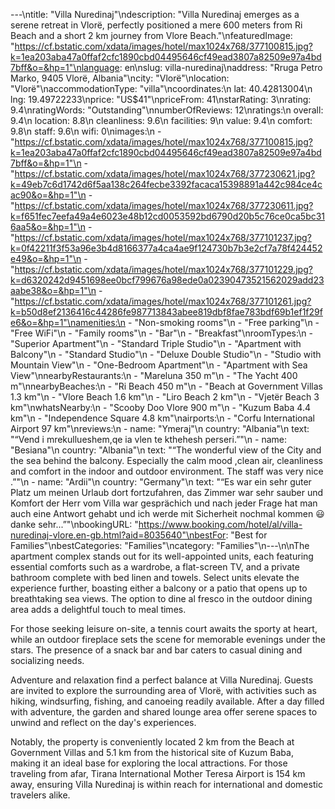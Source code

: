 ---\ntitle: "Villa Nuredinaj"\ndescription: "Villa Nuredinaj emerges as a serene retreat in Vlorë, perfectly positioned a mere 600 meters from Ri Beach and a short 2 km journey from Vlore Beach."\nfeaturedImage: "https://cf.bstatic.com/xdata/images/hotel/max1024x768/377100815.jpg?k=1ea203aba47a0ffaf2cfc1890cbd04495646cf49ead3807a82509e97a4bd7bff&o=&hp=1"\nlanguage: en\nslug: villa-nuredinaj\naddress: "Rruga Petro Marko, 9405 Vlorë, Albania"\ncity: "Vlorë"\nlocation: "Vlorë"\naccommodationType: "villa"\ncoordinates:\n  lat: 40.42813004\n  lng: 19.49722233\nprice: "US$41"\npriceFrom: 41\nstarRating: 3\nrating: 9.4\nratingWords: "Outstanding"\nnumberOfReviews: 12\nratings:\n  overall: 9.4\n  location: 8.8\n  cleanliness: 9.6\n  facilities: 9\n  value: 9.4\n  comfort: 9.8\n  staff: 9.6\n  wifi: 0\nimages:\n  - "https://cf.bstatic.com/xdata/images/hotel/max1024x768/377100815.jpg?k=1ea203aba47a0ffaf2cfc1890cbd04495646cf49ead3807a82509e97a4bd7bff&o=&hp=1"\n  - "https://cf.bstatic.com/xdata/images/hotel/max1024x768/377230621.jpg?k=49eb7c6d1742d6f5aa138c264fecbe3392facaca15398891a442c984ce4cac90&o=&hp=1"\n  - "https://cf.bstatic.com/xdata/images/hotel/max1024x768/377230611.jpg?k=f651fec7eefa49a4e6023e48b12cd0053592bd6790d20b5c76ce0ca5bc316aa5&o=&hp=1"\n  - "https://cf.bstatic.com/xdata/images/hotel/max1024x768/377101237.jpg?k=0f42211f3f53a96e3b4d8166377a4ca4ae9f124730b7b3e2cf7a78f424452e49&o=&hp=1"\n  - "https://cf.bstatic.com/xdata/images/hotel/max1024x768/377101229.jpg?k=d6320242d9451698ee0bcf799676a98ede0a02390473521562029add23aabe38&o=&hp=1"\n  - "https://cf.bstatic.com/xdata/images/hotel/max1024x768/377101261.jpg?k=b50d8ef2136416c44286fe987713843abee819dbf8fae783bdf69b1ef1f29fe6&o=&hp=1"\namenities:\n  - "Non-smoking rooms"\n  - "Free parking"\n  - "Free WiFi"\n  - "Family rooms"\n  - "Bar"\n  - "Breakfast"\nroomTypes:\n  - "Superior Apartment"\n  - "Standard Triple Studio"\n  - "Apartment with Balcony"\n  - "Standard Studio"\n  - "Deluxe Double Studio"\n  - "Studio with Mountain View"\n  - "One-Bedroom Apartment"\n  - "Apartment with Sea View"\nnearbyRestaurants:\n  - "Mareluna 350 m"\n  - "The Yacht 400 m"\nnearbyBeaches:\n  - "Ri Beach 450 m"\n  - "Beach at Government Villas 1.3 km"\n  - "Vlore Beach 1.6 km"\n  - "Liro Beach 2 km"\n  - "Vjetër Beach 3 km"\nwhatsNearby:\n  - "Scooby Doo Vlore 900 m"\n  - "Kuzum Baba 4.4 km"\n  - "Independence Square 4.8 km"\nairports:\n  - "Corfu International Airport 97 km"\nreviews:\n  - name: "Ymeraj"\n    country: "Albania"\n    text: "“Vend i mrekullueshem,qe ia vlen te kthehesh perseri.”"\n  - name: "Besiana"\n    country: "Albania"\n    text: "“The wonderful view of the City and the sea behind the balcony.
Especially the calm mood ,clean air, cleanliness and comfort in the indoor and outdoor environment.
The staff was very nice .”"\n  - name: "Ardii"\n    country: "Germany"\n    text: "“Es war ein sehr guter Platz um meinen Urlaub dort fortzufahren, das Zimmer war sehr sauber und Komfort der Herr vom Villa war gesprächich und nach jeder Frage hat man auch eine Antwort gehabt und ich werde mit Sicherheit nochmal kommen 😃danke sehr...”"\nbookingURL: "https://www.booking.com/hotel/al/villa-nuredinaj-vlore.en-gb.html?aid=8035640"\nbestFor: "Best for Families"\nbestCategories: "Families"\ncategory: "Families"\n---\n\nThe apartment complex stands out for its well-appointed units, each featuring essential comforts such as a wardrobe, a flat-screen TV, and a private bathroom complete with bed linen and towels. Select units elevate the experience further, boasting either a balcony or a patio that opens up to breathtaking sea views. The option to dine al fresco in the outdoor dining area adds a delightful touch to meal times.

For those seeking leisure on-site, a tennis court awaits the sporty at heart, while an outdoor fireplace sets the scene for memorable evenings under the stars. The presence of a snack bar and bar caters to casual dining and socializing needs.

Adventure and relaxation find a perfect balance at Villa Nuredinaj. Guests are invited to explore the surrounding area of Vlorë, with activities such as hiking, windsurfing, fishing, and canoeing readily available. After a day filled with adventure, the garden and shared lounge area offer serene spaces to unwind and reflect on the day's experiences.

Notably, the property is conveniently located 2 km from the Beach at Government Villas and 5.1 km from the historical site of Kuzum Baba, making it an ideal base for exploring the local attractions. For those traveling from afar, Tirana International Mother Teresa Airport is 154 km away, ensuring Villa Nuredinaj is within reach for international and domestic travelers alike.